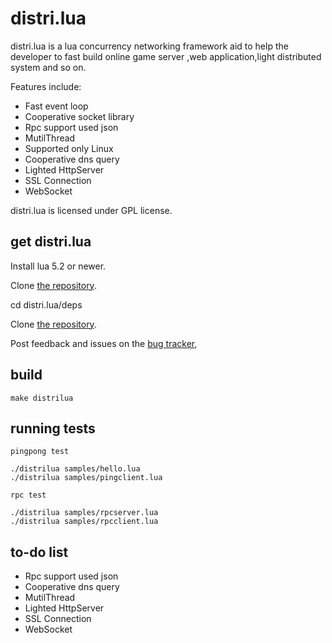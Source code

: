 distri.lua
======
distri.lua is a lua concurrency networking framework aid to help the developer to fast
build online game server ,web application,light distributed system and so on.

Features include:

* Fast event loop
* Cooperative socket library
* Rpc support used json
* MutilThread
* Supported only Linux
* Cooperative dns query
* Lighted HttpServer
* SSL Connection
* WebSocket

distri.lua is licensed under GPL license.


get distri.lua
-----------

Install lua 5.2 or newer.

Clone [the repository](https://github.com/sniperHW/distri.lua).

cd distri.lua/deps

Clone [the repository](https://github.com/sniperHW/KendyNet).

Post feedback and issues on the [bug tracker](https://github.com/sniperHW/distri.lua/issues),


build
------
```
make distrilua
```

running tests
-------------
```
pingpong test

./distrilua samples/hello.lua
./distrilua samples/pingclient.lua

rpc test

./distrilua samples/rpcserver.lua
./distrilua samples/rpcclient.lua

```


to-do list
----------
* Rpc support used json
* Cooperative dns query
* MutilThread
* Lighted HttpServer
* SSL Connection
* WebSocket

